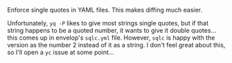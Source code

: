Enforce single quotes in YAML files. This makes diffing much easier.

Unfortunately, `yq -P` likes to give most strings single quotes, but if that string happens to be a quoted number, it wants to give it double quotes... this comes up in envelop's `sqlc.yml` file. However, `sqlc` is happy with the version as the number 2 instead of it as a string. I don't feel great about this, so I'll open a `yc` issue at some point...
